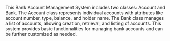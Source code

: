 This Bank Account Management System includes two classes: Account and Bank. The Account class represents individual accounts with attributes like account number, type, balance, and holder name. The Bank class manages a list of accounts, allowing creation, retrieval, and listing of accounts. This system provides basic functionalities for managing bank accounts and can be further customized as needed.
